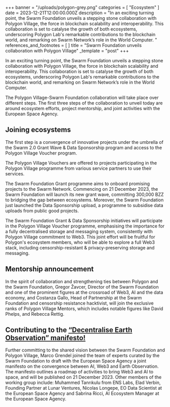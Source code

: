 +++
banner = "/uploads/polygon-grey.png"
categories = [ "Ecosystem" ]
date = 2023-12-21T12:00:00.000Z
description = "In an exciting turning point, the Swarm Foundation unveils a stepping stone collaboration with Polygon Village, the force in blockchain scalability and interoperability. This collaboration is set to catalyse the growth of both ecosystems, underscoring Polygon Lab's remarkable contributions to the blockchain world, and remarking on Swarm Network’s role in the World Computer. "
references_and_footnotes = [ ]
title = "Swarm Foundation unveils collaboration with Polygon Village"
_template = "post"
+++

In an exciting turning point, the Swarm Foundation unveils a stepping stone collaboration with Polygon Village, the force in blockchain scalability and interoperability. This collaboration is set to catalyse the growth of both ecosystems, underscoring Polygon Lab's remarkable contributions to the blockchain world, and remarking on Swarm Network’s role in the World Computer. 

The Polygon Village-Swarm Foundation collaboration will take place over different steps. The first three steps of the collaboration to unveil today are around ecosystem efforts, project mentorship, and joint activities with the European Space Agency.

## Joining ecosystems 
The first step is a convergence of innovative projects under the umbrella of the Swarm 2.0 Grant Wave & Data Sponsorship program and access to the Polygon Village Voucher program.

The Polygon Village Vouchers are offered to projects participating in the Polygon Village programme from various service partners to use their services. 

The Swarm Foundation Grant programme aims to onboard promising projects to the Swarm Network. Commencing on 21 December 2023, the Swarm Foundation will launch its new grant wave, committing 300,000 BZZ to bridging the gap between ecosystems. Moreover, the Swarm Foundation just launched the Data Sponsorship upload, a programme to subsidise data uploads from public good projects. 

The Swarm Foundation Grant & Data Sponsorship initiatives will participate in the Polygon Village Voucher programme, emphasising the importance for a fully decentralised storage and messaging system, consistently with Polygon Village commitment to Web3. This joint effort will be fruitful for Polygon's ecosystem members, who will be able to explore a full Web3 stack, including censorship-resistant & privacy-preserving storage and messaging. 

## Mentorship announcement

In the spirit of collaboration and strengthening ties between Polygon and the Swarm Foundation, Gregor Žavcer, Director of the Swarm Foundation and one of the prominent figures at the crossroad of Web3, AI and the data economy, and Costanza Gallo, Head of Partnership at the Swarm Foundation and censorship resistance hacktivist, will join the exclusive ranks of Polygon Village Mentors, which includes notable figures like David Phelps, and Rebecca Rettig.

## Contributing to the [“Decentralise Earth Observation” manifesto!](https://decentraliseeo.ethswarm.org/)
Further committing to the shared vision between the Swarm Foundation and Polygon Village, Marco Grendel joined the team of experts curated by the Swarm Foundation to draft with the European Space Agency a joint manifesto on the convergence between AI, Web3 and Earth Observation. The manifesto outlines a roadmap of activities to bring Web3 and AI to space, and will be published on 21 December 2023. Other members of the working group include: Muhammed Tanrıkulu from ENS Labs, Elad Verbin, Founding Partner at Lunar Ventures, Nicolas Longepe, EO Data Scientist at the European Space Agency and Sabrina Ricci, AI Ecosystem Manager at the European Space Agency. 
